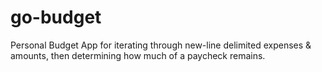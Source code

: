 # go-budget
Personal Budget App for iterating through new-line delimited expenses &amp; amounts, then determining how much of a paycheck remains.

